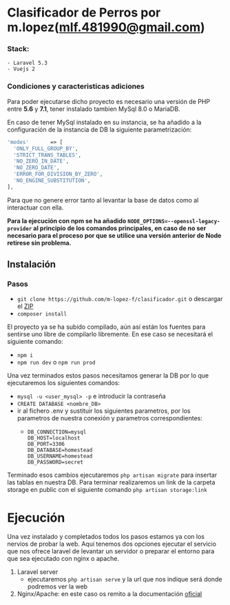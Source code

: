 # Clasificador de Perros por m.lopez(mlf.481990@gmail.com)

### Stack: 
    - Laravel 5.3
    - Vuejs 2

### Condiciones y caracteristicas adiciones
Para poder ejecutarse dicho proyecto es necesario una versión de PHP entre **5.6** y **7.1**, tener instalado tambien MySql 8.0 o MariaDB.

En caso de tener MySql instalado en su instancia, se ha añadido a la configuración de la instancia de DB la siguiente parametrización:
```php
'modes'       => [
  'ONLY_FULL_GROUP_BY',
  'STRICT_TRANS_TABLES',
  'NO_ZERO_IN_DATE',
  'NO_ZERO_DATE',
  'ERROR_FOR_DIVISION_BY_ZERO',
  'NO_ENGINE_SUBSTITUTION',
],
```
Para que no genere error tanto al levantar la base de datos como al interactuar con ella.

**Para la ejecución con npm se ha añadido `NODE_OPTIONS=--openssl-legacy-provider` al principio de los comandos principales, 
en caso de no ser necesario para el proceso por que se utilice una versión anterior de Node retirese sin problema.**

## Instalación
### Pasos

  - `git clone https://github.com/m-lopez-f/clasificador.git` o descargar el  [ZIP](https://github.com/m-lopez-f/clasificador/archive/refs/heads/master.zip)
  - `composer install`

El proyecto ya se ha subido compilado, aún así están los fuentes para sentirse uno libre de compilarlo libremente. En ese caso se necesitará el siguiente comando:
  - `npm i`
  - `npm run dev` o `npm run prod`

Una vez terminados estos pasos necesitamos generar la DB por lo que ejecutaremos los siguientes comandos:
  - `mysql -u <user_mysql> -p` e introducir la contraseña
  - `CREATE DATABASE <nombre_DB>`
  - ir al fichero .env y sustituir los siguientes parametros, por los parametros de nuestra conexión y parametros correspondientes:
    - ```
      DB_CONNECTION=mysql
      DB_HOST=localhost
      DB_PORT=3306
      DB_DATABASE=homestead
      DB_USERNAME=homestead
      DB_PASSWORD=secret
      ```

Terminado esos cambios ejecutaremos `php artisan migrate` para insertar las tablas en nuestra DB.
Para terminar realizaremos un link de la carpeta storage en public con el siguiente comando `php artisan storage:link`

# Ejecución

Una vez instalado y completados todos los pasos estamos ya con los nervios de probar la web. Aquí tenemos dos opciones ejecutar el 
servicio que nos ofrece laravel de levantar un servidor o preparar el entorno para que sea ejecutado con nginx o apache.

1. Laravel server
   - ejecutaremos `php artisan serve` y la url que nos indique será donde podremos ver la web
2. Nginx/Apache: en este caso os remito a la documentación [oficial](https://laravel.com/docs/5.3/installation#web-server-configuration)

      
  
